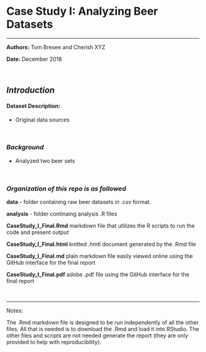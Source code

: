
# Case Study I: Analyzing Beer Datasets

<hr>

**Authors:**   Tom Bresee and Cherish XYZ

**Date:**  December 2018

<br>

## *Introduction*  

#### Dataset Description:

 -  Original data sources


<br>


### *Background*

-  Analyzed two beer sets 

<br>


### *Organization of this repo is as followed* 


 **data** - folder containing raw beer datasets in .csv format.  

 **analysis** - folder continaing analysis .R files  

 **CaseStudy_I_Final.Rmd**  markdown file that utilizes the R scripts to run the code and present output  

 **CaseStudy_I_Final.html**  knitted .hmtl document generated by the .Rmd file  

 **CaseStudy_I_Final.md**  plain markdown file easily viewed online using the GitHub interface for the final report    

 **CaseStudy_I_Final.pdf**  adobe .pdf file using the GitHub interface for the final report 


<br>
<hr>

Notes:  

The .Rmd markdown file is designed to be run independently of all the other files. All that is needed is to download the .Rmd and load it into RStudio. 
The other files and scripts are not needed generate the report (they are only provided to help with reproducibility).

